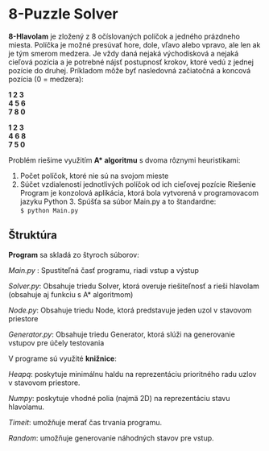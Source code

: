 # 8-Puzzle Solver
**8-Hlavolam** je zložený z 8 očíslovaných políčok a jedného 
prázdneho miesta. Políčka je možné presúvať hore, dole, vľavo alebo vpravo, ale len ak je tým smerom 
medzera. Je vždy daná nejaká východisková a nejaká cieľová pozícia a je potrebné nájsť postupnosť 
krokov, ktoré vedú z jednej pozície do druhej.
Príkladom môže byť nasledovná začiatočná a koncová pozícia (0 = medzera):

**1 2 3 \
4 5 6 \
7 8 0**

**1 2 3\
4 6 8\
7 5 0**

Problém riešime využitím **A\* algoritmu** s dvoma rôznymi heuristikami:
1. Počet políčok, ktoré nie sú na svojom mieste
2. Súčet vzdialeností jednotlivých políčok od ich cieľovej pozície
Riešenie
Program je konzolová aplikácia, ktorá bola vytvorená v programovacom jazyku Python 3. Spúšťa sa 
súbor Main.py a to štandardne:\
`$ python Main.py`

## Štruktúra

**Program** sa skladá zo štyroch súborov:

_Main.py_ : Spustiteľná časť programu, riadi vstup a výstup 

_Solver.py_: Obsahuje triedu Solver, ktorá overuje riešiteľnosť a rieši hlavolam (obsahuje aj funkciu s A* 
algoritmom)

_Node.py_: Obsahuje triedu Node, ktorá predstavuje jeden uzol v stavovom priestore

_Generator.py_: Obsahuje triedu Generator, ktorá slúži na generovanie vstupov pre účely testovania

V programe sú využité **knižnice**:

_Heapq_: poskytuje minimálnu haldu na reprezentáciu prioritného radu uzlov v stavovom priestore.

_Numpy_: poskytuje vhodné polia (najmä 2D) na reprezentáciu stavu hlavolamu.

_Timeit_: umožňuje merať čas trvania programu.

_Random_: umožňuje generovanie náhodných stavov pre vstup.
